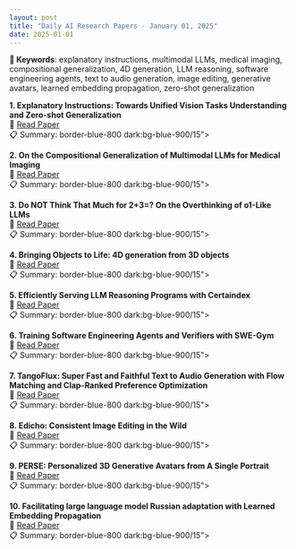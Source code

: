 ```yaml
---
layout: post
title: "Daily AI Research Papers - January 01, 2025"
date: 2025-01-01
---
```


**🔑 Keywords**: explanatory instructions, multimodal LLMs, medical imaging, compositional generalization, 4D generation, LLM reasoning, software engineering agents, text to audio generation, image editing, generative avatars, learned embedding propagation, zero-shot generalization

**1. Explanatory Instructions: Towards Unified Vision Tasks Understanding and
  Zero-shot Generalization**  
🔗 [Read Paper](https://huggingface.co/papers/2412.18525)  
📋 Summary: border-blue-800 dark:bg-blue-900/15">

**2. On the Compositional Generalization of Multimodal LLMs for Medical
  Imaging**  
🔗 [Read Paper](https://huggingface.co/papers/2412.20070)  
📋 Summary: border-blue-800 dark:bg-blue-900/15">

**3. Do NOT Think That Much for 2+3=? On the Overthinking of o1-Like LLMs**  
🔗 [Read Paper](https://huggingface.co/papers/2412.21187)  
📋 Summary: border-blue-800 dark:bg-blue-900/15">

**4. Bringing Objects to Life: 4D generation from 3D objects**  
🔗 [Read Paper](https://huggingface.co/papers/2412.20422)  
📋 Summary: border-blue-800 dark:bg-blue-900/15">

**5. Efficiently Serving LLM Reasoning Programs with Certaindex**  
🔗 [Read Paper](https://huggingface.co/papers/2412.20993)  
📋 Summary: border-blue-800 dark:bg-blue-900/15">

**6. Training Software Engineering Agents and Verifiers with SWE-Gym**  
🔗 [Read Paper](https://huggingface.co/papers/2412.21139)  
📋 Summary: border-blue-800 dark:bg-blue-900/15">

**7. TangoFlux: Super Fast and Faithful Text to Audio Generation with Flow
  Matching and Clap-Ranked Preference Optimization**  
🔗 [Read Paper](https://huggingface.co/papers/2412.21037)  
📋 Summary: border-blue-800 dark:bg-blue-900/15">

**8. Edicho: Consistent Image Editing in the Wild**  
🔗 [Read Paper](https://huggingface.co/papers/2412.21079)  
📋 Summary: border-blue-800 dark:bg-blue-900/15">

**9. PERSE: Personalized 3D Generative Avatars from A Single Portrait**  
🔗 [Read Paper](https://huggingface.co/papers/2412.21206)  
📋 Summary: border-blue-800 dark:bg-blue-900/15">

**10. Facilitating large language model Russian adaptation with Learned
  Embedding Propagation**  
🔗 [Read Paper](https://huggingface.co/papers/2412.21140)  
📋 Summary: border-blue-800 dark:bg-blue-900/15">

